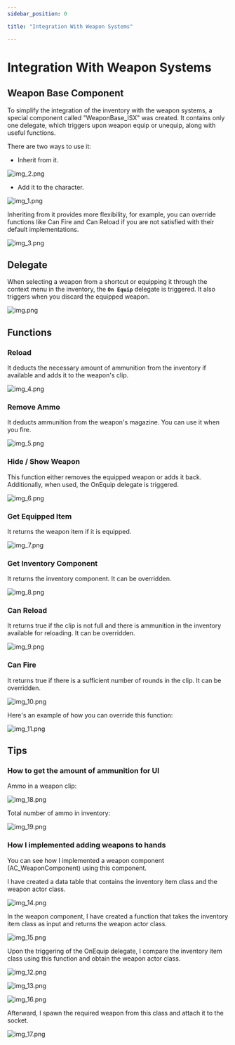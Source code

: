 ```yaml
---
sidebar_position: 0

title: "Integration With Weapon Systems"

---
```


# Integration With Weapon Systems

## Weapon Base Component

To simplify the integration of the inventory with the weapon systems, a special component called "WeaponBase_ISX" was
created. It contains only one delegate, which triggers upon weapon equip or unequip, along with useful functions.

There are two ways to use it:

- Inherit from it.

![img_2.png](img%2Fimg_2.png)

- Add it to the character.

![img_1.png](img%2Fimg_1.png)

Inheriting from it provides more flexibility, for example, you can override functions like Can Fire and Can Reload if
you are not satisfied with their default implementations.

![img_3.png](img%2Fimg_3.png)

## Delegate

When selecting a weapon from a shortcut or equipping it through the context menu in the inventory, the **``On Equip``**
delegate
is triggered. It also triggers when you discard the equipped weapon.

![img.png](img%2Fimg.png)

## Functions

### Reload

It deducts the necessary amount of ammunition from the inventory if available and adds it to the weapon's clip.

![img_4.png](img%2Fimg_4.png)

### Remove Ammo

It deducts ammunition from the weapon's magazine. You can use it when you fire.

![img_5.png](img%2Fimg_5.png)

### Hide / Show Weapon

This function either removes the equipped weapon or adds it back. Additionally, when used, the OnEquip delegate is
triggered.

![img_6.png](img%2Fimg_6.png)

### Get Equipped Item

It returns the weapon item if it is equipped.

![img_7.png](img%2Fimg_7.png)

### Get Inventory Component

It returns the inventory component. It can be overridden.

![img_8.png](img%2Fimg_8.png)

### Can Reload

It returns true if the clip is not full and there is ammunition in the inventory available for reloading. It can be
overridden.

![img_9.png](img%2Fimg_9.png)

### Can Fire

It returns true if there is a sufficient number of rounds in the clip. It can be overridden.

![img_10.png](img%2Fimg_10.png)

Here's an example of how you can override this function:

![img_11.png](img%2Fimg_11.png)

## Tips

### How to get the amount of ammunition for UI

Ammo in a weapon clip:

![img_18.png](img%2Fimg_18.png)

Total number of ammo in inventory:

![img_19.png](img%2Fimg_19.png)

### How I implemented adding weapons to hands

You can see how I implemented a weapon component (AC_WeaponComponent) using this component.

I have created a data table that contains the inventory item class and the weapon actor class.

![img_14.png](img%2Fimg_14.png)

In the weapon component,
I have created a function that takes the inventory item class as input and returns the weapon actor class.

![img_15.png](img%2Fimg_15.png)

Upon the triggering of the OnEquip delegate, I compare the inventory item class using this function and obtain the
weapon actor class.

![img_12.png](img%2Fimg_12.png)

![img_13.png](img%2Fimg_13.png)

![img_16.png](img%2Fimg_16.png)


Afterward, I spawn the required weapon from this class and attach it to the socket.

![img_17.png](img%2Fimg_17.png)